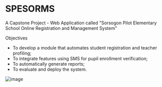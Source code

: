 # SPESORMS
A Capstone Project - Web Application called "Sorsogon Pilot Elementary School Online Registration and Management System"

Objectives
- To develop a module that automates student registration and teacher profiling;
- To integrate features using SMS for pupil enrollment verification;
- To automatically generate reports;
- To evaluate and deploy the system.

![image](https://user-images.githubusercontent.com/86997477/209040812-04dad489-7478-4e0b-8e38-b50ea40a3f84.png)

